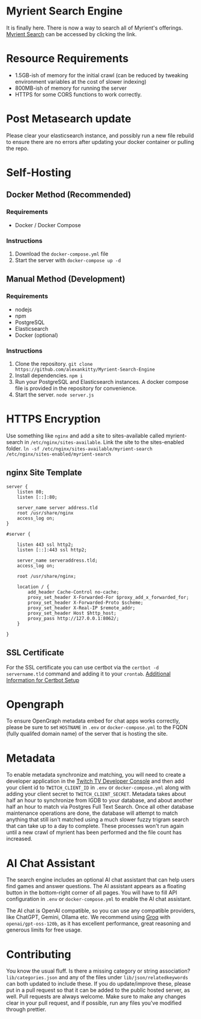 # Myrient Search Engine
It is finally here. There is now a way to search all of Myrient's offerings.
[Myrient Search](https://myrient.mahou.one) can be accessed by clicking the link.
# Resource Requirements
- 1.5GB-ish of memory for the initial crawl (can be reduced by tweaking environment variables at the cost of slower indexing)
- 800MB-ish of memory for running the server
- HTTPS for some CORS functions to work correctly.

# Post Metasearch update
Please clear your elasticsearch instance, and possibly run a new file rebuild to ensure there are no errors after updating your docker container or pulling the repo.

# Self-Hosting

## Docker Method (Recommended)
### Requirements
- Docker / Docker Compose

### Instructions
1. Download the `docker-compose.yml` file
2. Start the server with `docker-compose up -d`

## Manual Method (Development)
### Requirements
- nodejs
- npm
- PostgreSQL
- Elasticsearch
- Docker (optional)

### Instructions
1. Clone the repository. `git clone https://github.com/alexankitty/Myrient-Search-Engine`
2. Install dependencies. `npm i`
3. Run your PostgreSQL and Elasticsearch instances. A docker compose file is provided in the repository for convenience.
4. Start the server. `node server.js`

# HTTPS Encryption
Use something like `nginx` and add a site to sites-available called myrient-search in `/etc/nginx/sites-available`.
Link the site to the sites-enabled folder. `ln -sf /etc/nginx/sites-available/myrient-search /etc/nginx/sites-enabled/myrient-search`
## nginx Site Template
```
server {
    listen 80;
    listen [::]:80;

    server_name server address.tld
    root /usr/share/nginx
    access_log on;
}

#server {

    listen 443 ssl http2;
    listen [::]:443 ssl http2;

    server_name serveraddress.tld;
    access_log on;

    root /usr/share/nginx;

    location / {
        add_header Cache-Control no-cache;
        proxy_set_header X-Forwarded-For $proxy_add_x_forwarded_for;
        proxy_set_header X-Forwarded-Proto $scheme;
        proxy_set_header X-Real-IP $remote_addr;
        proxy_set_header Host $http_host;
        proxy_pass http://127.0.0.1:8062/;
    }

}
```
## SSL Certificate
For the SSL certificate you can use certbot via the `certbot -d servername.tld` command and adding it to your `crontab`.
[Additional Information for Certbot Setup](https://www.digitalocean.com/community/tutorials/how-to-secure-nginx-with-let-s-encrypt-on-ubuntu-20-04)

# Opengraph
To ensure OpenGraph metadata embed for chat apps works correctly, please be sure to set `HOSTNAME` in `.env` or `docker-compose.yml` to the FQDN (fully qualifed domain name) of the server that is hosting the site.

# Metadata
To enable metadata synchronize and matching, you will need to create a developer application in the [Twitch TV Developer Console](https://dev.twitch.tv/console) and then add your client id to `TWITCH_CLIENT_ID` in `.env` or `docker-compose.yml` along with adding your client secret to `TWITCH_CLIENT_SECRET`. Metadata takes about half an hour to synchronize from IGDB to your database, and about another half an hour to match via Postgres Full Text Search. Once all other database maintenance operations are done, the database will attempt to match anything that still isn't matched using a much slower fuzzy trigram search that can take up to a day to complete. These processes won't run again until a new crawl of myrient has been performed and the file count has increased.

# AI Chat Assistant
The search engine includes an optional AI chat assistant that can help users find games and answer questions. The AI assistant appears as a floating button in the bottom-right corner of all pages. You will have to fill API configuration in `.env` or `docker-compose.yml` to enable the AI chat assistant.

The AI chat is OpenAI compatible, so you can use any compatible providers, like ChatGPT, Gemini, Ollama etc. We recommend using [Groq](https://groq.com) with `openai/gpt-oss-120b`, as it has excellent performance, great reasoning and generous limits for free usage.


# Contributing
You know the usual fluff.
Is there a missing category or string association? `lib/categories.json` and any of the files under `lib/json/relatedkeywords` can both updated to include these. If you do update/improve these, please put in a pull request so that it can be added to the public hosted server, as well.
Pull requests are always welcome. Make sure to make any changes clear in your pull request, and if possible, run any files you've modified through prettier.